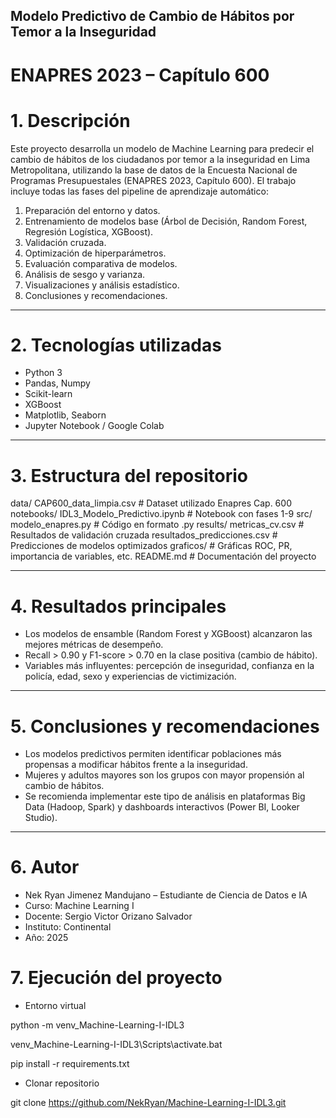 
## Modelo Predictivo de Cambio de Hábitos por Temor a la Inseguridad
# ENAPRES 2023 – Capítulo 600

# 1. Descripción
Este proyecto desarrolla un modelo de Machine Learning para predecir el cambio de hábitos de los ciudadanos por temor a la inseguridad en Lima Metropolitana, utilizando la base de datos de la Encuesta Nacional de Programas Presupuestales (ENAPRES 2023, Capítulo 600).
El trabajo incluye todas las fases del pipeline de aprendizaje automático:
1.	Preparación del entorno y datos.
2.	Entrenamiento de modelos base (Árbol de Decisión, Random Forest, Regresión Logística, XGBoost).
3.	Validación cruzada.
4.	Optimización de hiperparámetros.
5.	Evaluación comparativa de modelos.
6.	Análisis de sesgo y varianza.
7.	Visualizaciones y análisis estadístico.
8.	Conclusiones y recomendaciones.
________________________________________
# 2. Tecnologías utilizadas
- Python 3
- Pandas, Numpy
- Scikit-learn
- XGBoost
- Matplotlib, Seaborn
- Jupyter Notebook / Google Colab
________________________________________
# 3. Estructura del repositorio
data/
    CAP600_data_limpia.csv       # Dataset utilizado Enapres Cap. 600
notebooks/
    IDL3_Modelo_Predictivo.ipynb # Notebook con fases 1-9
src/
    modelo_enapres.py            # Código en formato .py
results/
    metricas_cv.csv              # Resultados de validación cruzada
    resultados_predicciones.csv  # Predicciones de modelos optimizados
    graficos/                    # Gráficas ROC, PR, importancia de variables, etc.
    README.md                        # Documentación del proyecto
________________________________________
# 4. Resultados principales
- Los modelos de ensamble (Random Forest y XGBoost) alcanzaron las mejores métricas de desempeño.
- Recall > 0.90 y F1-score > 0.70 en la clase positiva (cambio de hábito).
- Variables más influyentes: percepción de inseguridad, confianza en la policía, edad, sexo y experiencias de victimización.
________________________________________
# 5. Conclusiones y recomendaciones
- Los modelos predictivos permiten identificar poblaciones más propensas a modificar hábitos frente a la inseguridad.
- Mujeres y adultos mayores son los grupos con mayor propensión al cambio de hábitos.
- Se recomienda implementar este tipo de análisis en plataformas Big Data (Hadoop, Spark) y dashboards interactivos (Power BI, Looker Studio).
________________________________________
# 6. Autor
- Nek Ryan Jimenez Mandujano – Estudiante de Ciencia de Datos e IA
- Curso: Machine Learning I
- Docente: Sergio Victor Orizano Salvador
- Instituto: Continental
- Año: 2025

# 7. Ejecución del proyecto
- Entorno virtual

python -m venv_Machine-Learning-I-IDL3

venv_Machine-Learning-I-IDL3\Scripts\activate.bat

pip install -r requirements.txt

- Clonar repositorio

git clone https://github.com/NekRyan/Machine-Learning-I-IDL3.git
